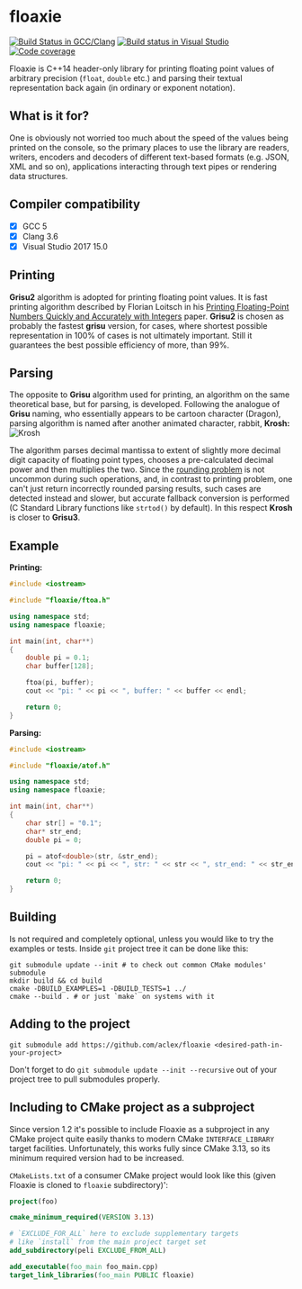 floaxie
=======
[![Build Status in GCC/Clang](https://travis-ci.org/aclex/floaxie.svg?branch=master)](https://travis-ci.org/aclex/floaxie) [![Build status in Visual Studio](https://ci.appveyor.com/api/projects/status/nhidn1n2o66etirk?svg=true)](https://ci.appveyor.com/project/aclex/floaxie) [![Code coverage](https://codecov.io/gh/aclex/floaxie/branch/master/graph/badge.svg)](https://codecov.io/gh/aclex/floaxie)

Floaxie is C++14 header-only library for printing floating point values of arbitrary precision (`float`, `double` etc.) and parsing their textual representation back again (in ordinary or exponent notation).

What is it for?
---------------

One is obviously not worried too much about the speed of the values being printed on the console, so the primary places to use the library are readers, writers, encoders and decoders of different text-based formats (e.g. JSON, XML and so on), applications interacting through text pipes or rendering data structures.

Compiler compatibility
----------------------
- [x] GCC 5
- [x] Clang 3.6
- [x] Visual Studio 2017 15.0

Printing
--------
**Grisu2** algorithm is adopted for printing floating point values. It is fast printing algorithm described by Florian Loitsch in his [Printing Floating-Point Numbers Quickly and Accurately with Integers](http://florian.loitsch.com/publications/dtoa-pldi2010.pdf) paper. **Grisu2** is chosen as probably the fastest **grisu** version, for cases, where shortest possible representation in 100% of cases is not ultimately important. Still it guarantees the best possible efficiency of more, than 99%.

Parsing
-------
The opposite to **Grisu** algorithm used for printing, an algorithm on the same theoretical base, but for parsing, is developed. Following the analogue of **Grisu** naming, who essentially appears to be cartoon character (Dragon), parsing algorithm is named after another animated character, rabbit, **Krosh:** ![Krosh](http://img4.wikia.nocookie.net/__cb20130427170555/smesharikiarhives/ru/images/0/03/%D0%9A%D1%80%D0%BE%D1%88.png "Krosh")

The algorithm parses decimal mantissa to extent of slightly more decimal digit capacity of floating point types, chooses a pre-calculated decimal power and then multiplies the two. Since the [rounding problem](http://www.exploringbinary.com/decimal-to-floating-point-needs-arbitrary-precision/) is not uncommon during such operations, and, in contrast to printing problem, one can't just return incorrectly rounded parsing results, such cases are detected instead and slower, but accurate fallback conversion is performed (C Standard Library functions like `strtod()` by default). In this respect **Krosh** is closer to **Grisu3**.

Example
-------
**Printing:**
```cpp
#include <iostream>

#include "floaxie/ftoa.h"

using namespace std;
using namespace floaxie;

int main(int, char**)
{
	double pi = 0.1;
	char buffer[128];

	ftoa(pi, buffer);
	cout << "pi: " << pi << ", buffer: " << buffer << endl;

	return 0;
}
```

**Parsing:**
```cpp
#include <iostream>

#include "floaxie/atof.h"

using namespace std;
using namespace floaxie;

int main(int, char**)
{
	char str[] = "0.1";
	char* str_end;
	double pi = 0;

	pi = atof<double>(str, &str_end);
	cout << "pi: " << pi << ", str: " << str << ", str_end: " << str_end << endl;

	return 0;
}
```

Building
--------

Is not required and completely optional, unless you would like to try the examples or tests. Inside `git` project tree it can be done like this:

```shell
git submodule update --init # to check out common CMake modules' submodule
mkdir build && cd build
cmake -DBUILD_EXAMPLES=1 -DBUILD_TESTS=1 ../
cmake --build . # or just `make` on systems with it
```

Adding to the project
---------------------

```shell
git submodule add https://github.com/aclex/floaxie <desired-path-in-your-project>
```

Don't forget to do `git submodule update --init --recursive` out of your project tree to pull submodules properly.

Including to CMake project as a subproject
-------
Since version 1.2 it's possible to include Floaxie as a subproject in any CMake project quite easily thanks to modern CMake `INTERFACE_LIBRARY` target facilities. Unfortunately, this works fully since CMake 3.13, so its minimum required version had to be increased.

`CMakeLists.txt` of a consumer CMake project would look like this (given Floaxie is cloned to `floaxie` subdirectory)':
```cmake
project(foo)

cmake_minimum_required(VERSION 3.13)

# `EXCLUDE_FOR_ALL` here to exclude supplementary targets
# like `install` from the main project target set
add_subdirectory(peli EXCLUDE_FROM_ALL) 

add_executable(foo_main foo_main.cpp)
target_link_libraries(foo_main PUBLIC floaxie)
```
